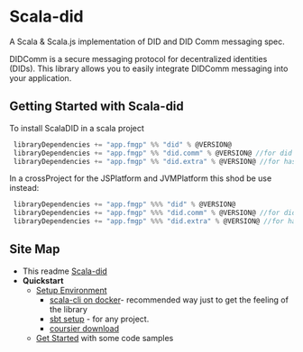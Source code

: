 # Scala-did

A Scala & Scala.js implementation of DID and DID Comm messaging spec.

DIDComm is a secure messaging protocol for decentralized identities (DIDs).
This library allows you to easily integrate DIDComm messaging into your application.

## Getting Started with Scala-did

To install ScalaDID in a scala project

```scala
 libraryDependencies += "app.fmgp" %% "did" % @VERSION@
 libraryDependencies += "app.fmgp" %% "did.comm" % @VERSION@ //for did comm
 libraryDependencies += "app.fmgp" %% "did.extra" % @VERSION@ //for hash utils
```

In a crossProject for the JSPlatform and JVMPlatform this shod be use instead:

```scala
 libraryDependencies += "app.fmgp" %%% "did" % @VERSION@
 libraryDependencies += "app.fmgp" %%% "did.comm" % @VERSION@ //for did comm
 libraryDependencies += "app.fmgp" %%% "did.extra" % @VERSION@ //for hash utils
```

## Site Map

- This readme [Scala-did](./readme.md)
- **Quickstart**
  - [Setup Environment](./quickstart-setup-environment.md)
    - [scala-cli on docker](./quickstart-setup-environment.md#scala-cli-on-docker)- recommended way just to get the feeling of the library
    - [sbt setup](./quickstart-setup-environment.md#sbt-setup) - for any project.
    - [coursier download](./quickstart-setup-environment.md#coursier-download)
  - [Get Started](./quickstart-get-started.md)
  with some code samples